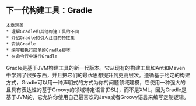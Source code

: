 ## 下一代构建工具：Gradle
```
本章涵盖
* 理解Gradle和其他构建工具的不同
* 介绍Gradle的引人注目的特性集
* 安装Gradle
* 编写和执行简单的Gradle脚本
* 在命令行中运行Gradle
```
Gradle是基于JVM构建工具的新一代版本。它从现有的构建工具如Ant和Maven中学到了很多东西，并且把它们的最优思想提升到更高层次。遵循基于约定的构建方式，Gradle可以用一种声明式的方式为你的问题领域建模，它使用一种强大的且具有表达性的基于Groovy的领域特定语言(DSL)，而不是XML。因为Gradle是基于JVM的，它允许你使用自己最喜欢的Java或者Groovy语言来编写定制逻辑。
